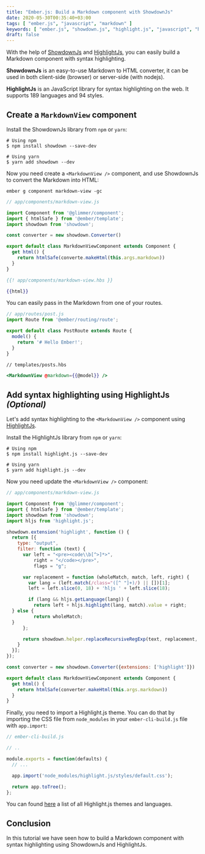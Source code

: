 ```yaml
---
title: "Ember.js: Build a Markdown component with ShowdownJs"
date: 2020-05-30T00:35:40+03:00
tags: [ "ember.js", "javascript", "markdown" ]
keywords: [ "ember.js", "showdown.js", "highlight.js", "javascript", "html", "markdown" ]
draft: false
---
```


With the help of [ShowdownJs](http://showdownjs.com/) and [HighlightJs](https://highlightjs.org/),
you can easily build a Markdown component with syntax highlighting.

**ShowdownJs** is an easy-to-use Markdown to HTML converter, it can be used in both client-side (browser) or server-side (with nodejs).

**HighlightJs** is an JavaScript library for syntax highlighting on the web. It supports
189 languages and 94 styles.

<!--more-->

## Create a `MarkdownView` component

Install the ShowdownJs library from `npm` or `yarn`:

```console
# Using npm
$ npm install showdown --save-dev

# Using yarn
$ yarn add showdown --dev
```

Now you need create a `<MarkdownView />` component, and use ShowdownJs to convert the Markdown into HTML:

```console
ember g component markdown-view -gc
```

```js
// app/components/markdown-view.js

import Component from '@glimmer/component';
import { htmlSafe } from '@ember/template';
import showdown from 'showdown';

const converter = new showdown.Converter()

export default class MarkdownViewComponent extends Component {
  get html() {
    return htmlSafe(converte.makeHtml(this.args.markdown))
  }
}
```

```hbs
{{! app/components/markdown-view.hbs }}

{{html}}
```

You can easily pass in the Markdown from one of your routes.

```js
// app/routes/post.js
import Route from '@ember/routing/route';

export default class PostRoute extends Route {
  model() {
    return '# Hello Ember!';
  }
}
```

```hbs
// templates/posts.hbs

<MarkdownView @markdown={{@model}} />
```

## Add syntax highlighting using HighlightJs *(Optional)*

Let's add syntax highlighting to the `<MarkdownView />` component using [HighlightJs](https://highlightjs.org/).

Install the HighlightJs library from `npm` or `yarn`:

```console
# Using npm
$ npm install highlight.js --save-dev

# Using yarn
$ yarn add highlight.js --dev
```

Now you need update the `<MarkdownView />` component:

```js
// app/components/markdown-view.js

import Component from '@glimmer/component';
import { htmlSafe } from '@ember/template';
import showdown from 'showdown';
import hljs from 'highlight.js';

showdown.extension('highlight', function () {
  return [{
    type: "output",
    filter: function (text) {
      var left = "<pre><code\\b[^>]*>",
          right = "</code></pre>",
          flags = "g";

      var replacement = function (wholeMatch, match, left, right) {
        var lang = (left.match(/class="([^ "]+)/) || [])[1];
        left = left.slice(0, 18) + 'hljs ' + left.slice(18);

        if (lang && hljs.getLanguage(lang)) {
          return left + hljs.highlight(lang, match).value + right;
  } else {
          return wholeMatch;
  }
      };

      return showdown.helper.replaceRecursiveRegExp(text, replacement, left, right, flags);
    }
  }];
});

const converter = new showdown.Converter({extensions: ['highlight']})

export default class MarkdownViewComponent extends Component {
  get html() {
    return htmlSafe(converter.makeHtml(this.args.markdown))
  }
}
```

Finally, you need to import a Highlight.js theme. You can do that by importing the CSS file from `node_modules` in your `ember-cli-build.js` file with `app.import`:

```js
// ember-cli-build.js

// ..

module.exports = function(defaults) {
  // ...

  app.import('node_modules/highlight.js/styles/default.css');

  return app.toTree();
};
```

You can found [here](https://highlightjs.org/static/demo/) a list of all Highlight.js themes and languages.

## Conclusion

In this tutorial we have seen how to build a Markdown component with syntax highlighting using ShowdownJs and HighlightJs.
